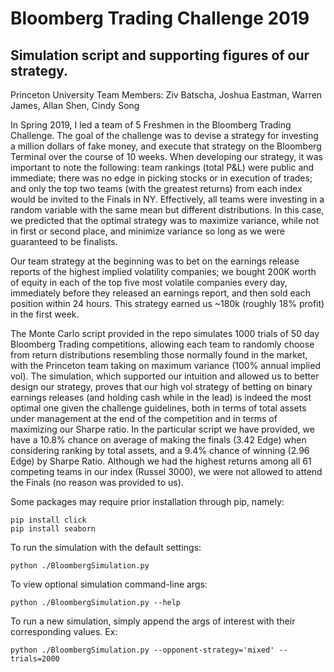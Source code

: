 # Bloomberg Trading Challenge 2019
## Simulation script and supporting figures of our strategy.

Princeton University Team Members: Ziv Batscha, Joshua Eastman, Warren James, Allan Shen, Cindy Song

In Spring 2019, I led a team of 5 Freshmen in the Bloomberg Trading Challenge. The goal of the challenge was to devise a strategy for investing a million dollars of fake money, and execute that strategy on the Bloomberg Terminal over the course of 10 weeks. When developing our strategy, it was important to note the following: team rankings (total P&L) were public and immediate; there was no edge in picking stocks or in execution of trades; and only the top two teams (with the greatest returns) from each index would be invited to the Finals in NY. Effectively, all teams were investing in a random variable with the same mean but different distributions. In this case, we predicted that the optimal strategy was to maximize variance, while not in first or second place, and minimize variance so long as we were guaranteed to be finalists.
 
Our team strategy at the beginning was to bet on the earnings release reports of the highest implied volatility companies; we bought 200K worth of equity in each of the top five most volatile companies every day, immediately before they released an earnings report, and then sold each position within 24 hours. This strategy earned us ~180k (roughly 18% profit) in the first week. 
 
The Monte Carlo script provided in the repo simulates 1000 trials of 50 day Bloomberg Trading competitions, allowing each team to randomly choose from return distributions resembling those normally found in the market, with the Princeton team taking on maximum variance (100% annual implied vol). The simulation, which supported our intuition and allowed us to better design our strategy, proves that our high vol strategy of betting on binary earnings releases (and holding cash while in the lead) is indeed the most optimal one given the challenge guidelines, both in terms of total assets under management at the end of the competition and in terms of maximizing our Sharpe ratio. In the particular script we have provided, we have a 10.8% chance on average of making the finals (3.42 Edge) when considering ranking by total assets, and a 9.4% chance of winning (2.96 Edge) by Sharpe Ratio. Although we had the highest returns among all 61 competing teams in our index (Russel 3000), we were not allowed to attend the Finals (no reason was provided to us).

Some packages may require prior installation through pip, namely: 
```
pip install click
pip install seaborn
```

To run the simulation with the default settings:
```
python ./BloombergSimulation.py
```

To view optional simulation command-line args:
```
python ./BloombergSimulation.py --help
```

To run a new simulation, simply append the args of interest with their corresponding values. Ex:
```
python ./BloombergSimulation.py --opponent-strategy='mixed' --trials=2000
```
